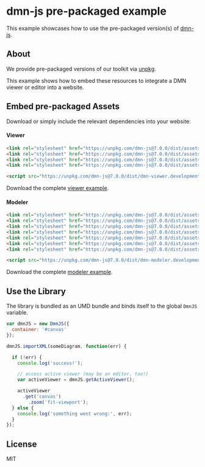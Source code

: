 # dmn-js pre-packaged example

This example showcases how to use the pre-packaged version(s) of [dmn-js](https://github.com/bpmn-io/dmn-js).


## About

We provide pre-packaged versions of our toolkit via [unpkg](https://unpkg.com/dmn-js/dist/).

This example shows how to embed these resources to integrate a DMN viewer or editor
into a website.


## Embed pre-packaged Assets

Download or simply include the relevant dependencies into your website:

#### Viewer

```html
<link rel="stylesheet" href="https://unpkg.com/dmn-js@7.0.0/dist/assets/dmn-js-drd.css">
<link rel="stylesheet" href="https://unpkg.com/dmn-js@7.0.0/dist/assets/dmn-js-decision-table.css">
<link rel="stylesheet" href="https://unpkg.com/dmn-js@7.0.0/dist/assets/dmn-js-literal-expression.css">
<link rel="stylesheet" href="https://unpkg.com/dmn-js@7.0.0/dist/assets/dmn-font/css/dmn.css">

<script src="https://unpkg.com/dmn-js@7.0.0/dist/dmn-viewer.development.js"></script>
```

Download the complete [viewer example](https://rawgit.com/bpmn-io/dmn-js-examples/master/starter/viewer.html).

#### Modeler

```html
<link rel="stylesheet" href="https://unpkg.com/dmn-js@7.0.0/dist/assets/diagram-js.css">
<link rel="stylesheet" href="https://unpkg.com/dmn-js@7.0.0/dist/assets/dmn-js-shared.css">
<link rel="stylesheet" href="https://unpkg.com/dmn-js@7.0.0/dist/assets/dmn-js-drd.css">
<link rel="stylesheet" href="https://unpkg.com/dmn-js@7.0.0/dist/assets/dmn-js-decision-table.css">
<link rel="stylesheet" href="https://unpkg.com/dmn-js@7.0.0/dist/assets/dmn-js-decision-table-controls.css">
<link rel="stylesheet" href="https://unpkg.com/dmn-js@7.0.0/dist/assets/dmn-js-literal-expression.css">
<link rel="stylesheet" href="https://unpkg.com/dmn-js@7.0.0/dist/assets/dmn-font/css/dmn.css">

<script src="https://unpkg.com/dmn-js@7.0.0/dist/dmn-modeler.development.js"></script>
```

Download the complete [modeler example](https://rawgit.com/bpmn-io/dmn-js-examples/master/starter/modeler.html).


## Use the Library

The library is bundled as an UMD bundle and binds itself to the global `DmnJS`
variable.

```javascript
var dmnJS = new DmnJS({
  container: '#canvas'
});

dmnJS.importXML(someDiagram, function(err) {

  if (!err) {
    console.log('success!');

    // access active viewer (may be an editor, too!)
    var activeViewer = dmnJS.getActiveViewer();

    activeViewer
      .get('canvas')
        .zoom('fit-viewport');
  } else {
    console.log('something went wrong:', err);
  }
});
```

## License

MIT
